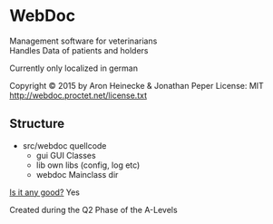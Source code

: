 # WebDoc
Management software for veterinarians  
Handles Data of patients and holders  
  
Currently only localized in german

Copyright © 2015 by Aron Heinecke & Jonathan Peper
License: MIT http://webdoc.proctet.net/license.txt

## Structure
* src/webdoc quellcode
  * gui GUI Classes
  * lib own libs (config, log etc)
  * webdoc Mainclass dir

[Is it any good?](https://news.ycombinator.com/item?id=3067434)
Yes  
  
  
Created during the Q2 Phase of the A-Levels
